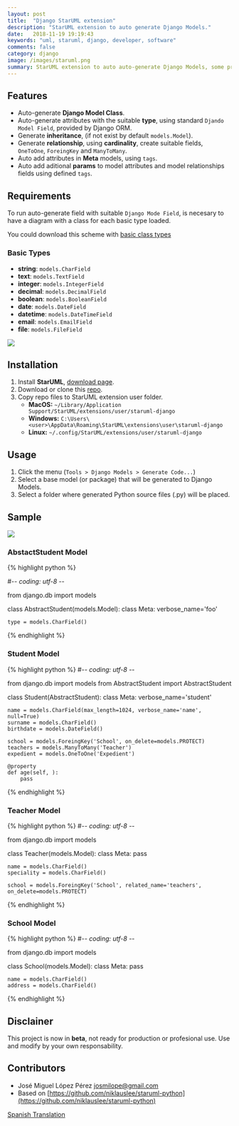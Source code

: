 ```yaml
---
layout: post
title:  "Django StarUML extension"
description: "StarUML extension to auto generate Django Models."
date:   2018-11-19 19:19:43
keywords: "uml, staruml, django, developer, software"
comments: false
category: django
image: /images/staruml.png
summary: StarUML extension to auto auto-generate Django Models, some prominent feature are auto-generate model class, attributes, inheritance, relationship and aditional params.
---
```



## Features

- Auto-generate **Django Model Class**.
- Auto-generate attributes with the suitable **type**, using standard ``Djando Model Field``, provided by Django ORM.
- Generate **inheritance**, (if not exist by default ``models.Model``).
- Generate **relationship**, using **cardinality**, create suitable fields,  ``OneToOne``, ``ForeingKey`` and ``ManyToMany``.
- Auto add attributes in **Meta** models, using ``tags``.
- Auto add aditional **params** to model attributes and model relationships fields using defined ``tags``.


## Requirements

To run auto-generate field with suitable ``Django Mode Field``, is necesary to 
have a diagram with a class for each basic type loaded.

You could download this scheme with [basic class types](https://raw.githubusercontent.com/josemlp91/staruml-django/master/assets/basictypes.mdj)

### Basic Types

- **string**:  ``models.CharField``
- **text**:  ``models.TextField``
- **integer**:   ``models.IntegerField``
- **decimal**:  ``models.DecimalField``
- **boolean**:   ``models.BooleanField``
- **date**:   ``models.DateField``
- **datetime**:   ``models.DateTimeField``
- **email**:  ``models.EmailField``
- **file**:  ``models.FileField``

![](https://raw.githubusercontent.com/josemlp91/staruml-django/master/docs/images/basic_types.png)


## Installation

1. Install **StarUML**,  [download page](http://staruml.io/download).
2. Download or clone this [repo](https://github.com/josemlp91/staruml-django).
3. Copy repo files to StarUML extension user folder.
	- **MacOS:** `~/Library/Application Support/StarUML/extensions/user/staruml-django`
	- **Windows:** `C:\Users\<user>\AppData\Roaming\StarUML\extensions\user\staruml-django`
	- **Linux:** `~/.config/StarUML/extensions/user/staruml-django`

## Usage

1. Click the menu (`Tools > Django Models > Generate Code...`)
2. Select a base model (or package) that will be generated to Django Models.
3. Select a folder where generated Python source files (.py) will be placed.

## Sample

![](https://raw.githubusercontent.com/josemlp91/staruml-django/master/docs/images/example_diagram.png)


### AbstactStudent Model
{% highlight python %}

#-*- coding: utf-8 -*-

from django.db import models

class AbstractStudent(models.Model):
    class Meta:
        verbose_name='foo'

    type = models.CharField()
{% endhighlight %}

### Student Model
{% highlight python %}
#-*- coding: utf-8 -*-

from django.db import models
from AbstractStudent import AbstractStudent

class Student(AbstractStudent):
    class Meta:
        verbose_name='student'

    name = models.CharField(max_length=1024, verbose_name='name', null=True)
    surname = models.CharField()
    birthdate = models.DateField()

    school = models.ForeingKey('School', on_delete=models.PROTECT)
    teachers = models.ManyToMany('Teacher')
    expedient = models.OneToOne('Expedient')

    @property
    def age(self, ):
        pass
{% endhighlight %}

### Teacher Model

{% highlight python %}
#-*- coding: utf-8 -*-

from django.db import models

class Teacher(models.Model):
    class Meta:
        pass

    name = models.CharField()
    speciality = models.CharField()

    school = models.ForeingKey('School', related_name='teachers', on_delete=models.PROTECT)

{% endhighlight %}

### School Model


{% highlight python %}
#-*- coding: utf-8 -*-

from django.db import models

class School(models.Model):
    class Meta:
        pass

    name = models.CharField()
    address = models.CharField()
{% endhighlight %}


## Disclainer
This project is now in **beta**, not ready for production or profesional use.
Use and modify by your own responsability.

## Contributors

- José Miguel López Pérez [josmilope@gmail.com](josmilope@gmail.com)
- Based on [https://github.com/niklauslee/staruml-python](https://github.com/niklauslee/staruml-python)


[Spanish Translation](https://github.com/josemlp91/staruml-django/blob/master/README_es.md) 